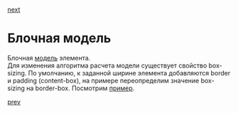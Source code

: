 <a href="06.md">next</a>

<h1>Блочная модель</h1>

<div>
Блочная <a href="http://xiper.net/assets/images/lessons/css/box-model/box-model-w3c-height.png">модель</a> элемента.
</div>

<div>
Для изменения алгоритма расчета модели существует свойство box-sizing.
По умолчанию, к заданной ширине элемента добавляются border и padding (content-box), на примере переопределим значение box-sizing на border-box.
Посмотрим <a href="https://codepen.io/paawel/pen/pdQLVL">пример</a>.
</div>

<a href="04.md">prev</a>
